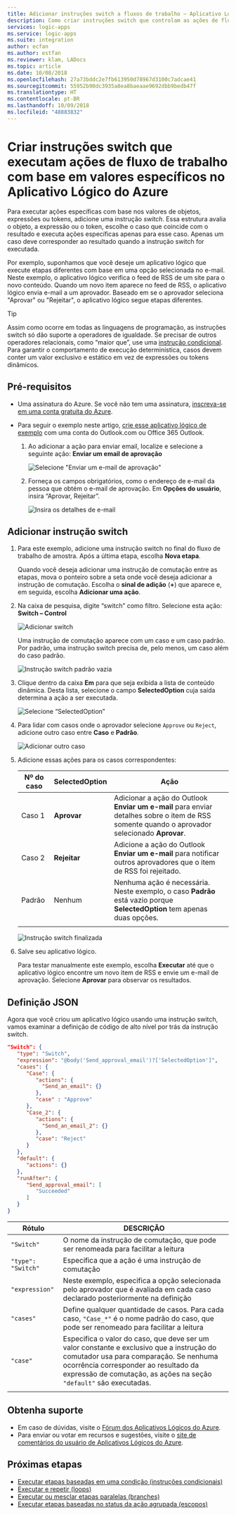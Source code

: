 ```yaml
---
title: Adicionar instruções switch a fluxos de trabalho – Aplicativo Lógico do Azure | Microsoft Docs
description: Como criar instruções switch que controlam as ações de fluxo de trabalho com base em valores específicos no Aplicativo Lógico do Azure
services: logic-apps
ms.service: logic-apps
ms.suite: integration
author: ecfan
ms.author: estfan
ms.reviewer: klam, LADocs
ms.topic: article
ms.date: 10/08/2018
ms.openlocfilehash: 27a73bddc2e7fb613950d78967d3100c7adcae41
ms.sourcegitcommit: 55952b90dc3935a8ea8baeaae9692dbb9bedb47f
ms.translationtype: HT
ms.contentlocale: pt-BR
ms.lasthandoff: 10/09/2018
ms.locfileid: "48883832"
---
```

# <a name="create-switch-statements-that-run-workflow-actions-based-on-specific-values-in-azure-logic-apps"></a>Criar instruções switch que executam ações de fluxo de trabalho com base em valores específicos no Aplicativo Lógico do Azure

Para executar ações específicas com base nos valores de objetos, expressões ou tokens, adicione uma instrução *switch*. Essa estrutura avalia o objeto, a expressão ou o token, escolhe o caso que coincide com o resultado e executa ações específicas apenas para esse caso. Apenas um caso deve corresponder ao resultado quando a instrução switch for executada.

Por exemplo, suponhamos que você deseje um aplicativo lógico que execute etapas diferentes com base em uma opção selecionada no e-mail. Neste exemplo, o aplicativo lógico verifica o feed de RSS de um site para o novo conteúdo. Quando um novo item aparece no feed de RSS, o aplicativo lógico envia e-mail a um aprovador. Baseado em se o aprovador seleciona "Aprovar" ou "Rejeitar", o aplicativo lógico segue etapas diferentes.

> [!TIP]
> Assim como ocorre em todas as linguagens de programação, as instruções switch só dão suporte a operadores de igualdade. Se precisar de outros operadores relacionais, como “maior que”, use uma [instrução condicional](../logic-apps/logic-apps-control-flow-conditional-statement.md).
> Para garantir o comportamento de execução determinística, casos devem conter um valor exclusivo e estático em vez de expressões ou tokens dinâmicos.

## <a name="prerequisites"></a>Pré-requisitos

* Uma assinatura do Azure. Se você não tem uma assinatura, [inscreva-se em uma conta gratuita do Azure](https://azure.microsoft.com/free/).

* Para seguir o exemplo neste artigo, [crie esse aplicativo lógico de exemplo](../logic-apps/quickstart-create-first-logic-app-workflow.md) com uma conta do Outlook.com ou Office 365 Outlook.

  1. Ao adicionar a ação para enviar email, localize e selecione a seguinte ação: **Enviar um email de aprovação**

     ![Selecione "Enviar um e-mail de aprovação"](./media/logic-apps-control-flow-switch-statement/send-approval-email-action.png)

  1. Forneça os campos obrigatórios, como o endereço de e-mail da pessoa que obtém o e-mail de aprovação. 
  Em **Opções do usuário**, insira “Aprovar, Rejeitar”.

     ![Insira os detalhes de e-mail](./media/logic-apps-control-flow-switch-statement/send-approval-email-details.png)

## <a name="add-switch-statement"></a>Adicionar instrução switch

1. Para este exemplo, adicione uma instrução switch no final do fluxo de trabalho de amostra. Após a última etapa, escolha **Nova etapa**.

   Quando você deseja adicionar uma instrução de comutação entre as etapas, mova o ponteiro sobre a seta onde você deseja adicionar a instrução de comutação. Escolha o **sinal de adição** (**+**) que aparece e, em seguida, escolha **Adicionar uma ação**.

1. Na caixa de pesquisa, digite “switch” como filtro. Selecione esta ação: **Switch – Control**

   ![Adicionar switch](./media/logic-apps-control-flow-switch-statement/add-switch-statement.png)

   Uma instrução de comutação aparece com um caso e um caso padrão. 
   Por padrão, uma instrução switch precisa de, pelo menos, um caso além do caso padrão. 

   ![Instrução switch padrão vazia](./media/logic-apps-control-flow-switch-statement/empty-switch.png)

1. Clique dentro da caixa **Em** para que seja exibida a lista de conteúdo dinâmica. Desta lista, selecione o campo **SelectedOption** cuja saída determina a ação a ser executada. 

   ![Selecione “SelectedOption”](./media/logic-apps-control-flow-switch-statement/select-selected-option.png)

1. Para lidar com casos onde o aprovador selecione `Approve` ou `Reject`, adicione outro caso entre **Caso** e **Padrão**. 

   ![Adicionar outro caso](./media/logic-apps-control-flow-switch-statement/switch-plus.png)

1. Adicione essas ações para os casos correspondentes:

   | Nº do caso | **SelectedOption** | Ação |
   |--------|--------------------|--------|
   | Caso 1 | **Aprovar** | Adicionar a ação do Outlook **Enviar um e-mail** para enviar detalhes sobre o item de RSS somente quando o aprovador selecionado **Aprovar**. |
   | Caso 2 | **Rejeitar** | Adicione a ação do Outlook **Enviar um e-mail** para notificar outros aprovadores que o item de RSS foi rejeitado. |
   | Padrão | Nenhum | Nenhuma ação é necessária. Neste exemplo, o caso **Padrão** está vazio porque **SelectedOption** tem apenas duas opções. |
   |||

   ![Instrução switch finalizada](./media/logic-apps-control-flow-switch-statement/finished-switch.png)

1. Salve seu aplicativo lógico. 

   Para testar manualmente este exemplo, escolha **Executar** até que o aplicativo lógico encontre um novo item de RSS e envie um e-mail de aprovação. 
   Selecione **Aprovar** para observar os resultados.

## <a name="json-definition"></a>Definição JSON

Agora que você criou um aplicativo lógico usando uma instrução switch, vamos examinar a definição de código de alto nível por trás da instrução switch.

``` json
"Switch": {
   "type": "Switch",
   "expression": "@body('Send_approval_email')?['SelectedOption']",
   "cases": {
      "Case": {
         "actions": {
           "Send_an_email": {}
         },
         "case" : "Approve"
      },
      "Case_2": {
         "actions": {
           "Send_an_email_2": {}
         },
         "case": "Reject"
      }
   },
   "default": {
      "actions": {}
   },
   "runAfter": {
      "Send_approval_email": [
         "Succeeded"
      ]
   }
}
```

| Rótulo | DESCRIÇÃO |
|-------|-------------|
| `"Switch"`         | O nome da instrução de comutação, que pode ser renomeada para facilitar a leitura |
| `"type": "Switch"` | Especifica que a ação é uma instrução de comutação |
| `"expression"`     | Neste exemplo, especifica a opção selecionada pelo aprovador que é avaliada em cada caso declarado posteriormente na definição |
| `"cases"` | Define qualquer quantidade de casos. Para cada caso, `"Case_*"` é o nome padrão do caso, que pode ser renomeado para facilitar a leitura |
| `"case"` | Especifica o valor do caso, que deve ser um valor constante e exclusivo que a instrução do comutador usa para comparação. Se nenhuma ocorrência corresponder ao resultado da expressão de comutação, as ações na seção `"default"` são executadas. | 
| | | 

## <a name="get-support"></a>Obtenha suporte

* Em caso de dúvidas, visite o [Fórum dos Aplicativos Lógicos do Azure](https://social.msdn.microsoft.com/Forums/en-US/home?forum=azurelogicapps).
* Para enviar ou votar em recursos e sugestões, visite o [site de comentários do usuário de Aplicativos Lógicos do Azure](http://aka.ms/logicapps-wish).

## <a name="next-steps"></a>Próximas etapas

* [Executar etapas baseadas em uma condição (instruções condicionais)](../logic-apps/logic-apps-control-flow-conditional-statement.md)
* [Executar e repetir (loops)](../logic-apps/logic-apps-control-flow-loops.md)
* [Executar ou mesclar etapas paralelas (branches)](../logic-apps/logic-apps-control-flow-branches.md)
* [Executar etapas baseadas no status da ação agrupada (escopos)](../logic-apps/logic-apps-control-flow-run-steps-group-scopes.md)
